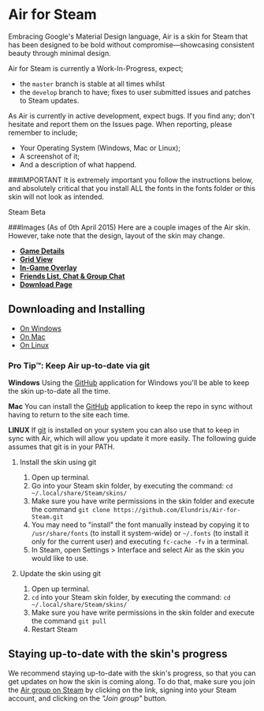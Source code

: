 Air for Steam
==================

Embracing Google's Material Design language, Air is a skin for Steam that has been designed to be bold without compromise—showcasing consistent beauty through minimal design.


Air for Steam is currently a Work-In-Progress, expect;
* the `master` branch is stable at all times
whilst
* the `develop` branch to have; fixes to user submitted issues and patches to Steam updates.
 
As Air is currently in active development, expect bugs. If you find any; don't hesitate and report them on the Issues page.
When reporting, please remember to include;
* Your Operating System (Windows, Mac or Linux);
* A screenshot of it;
* And a description of what happend.

###IMPORTANT
It is extremely important you follow the instructions below, and absolutely critical that you install ALL the fonts in the fonts folder or this skin will not look as intended. 

Steam Beta

###Images (As of 0th April 2015)
Here are a couple images of the Air skin. However, take note that the design, layout of the skin may change.

* [**Game Details**](https://i.imgur.com/XXX.png)
* [**Grid View**](https://i.imgur.com/XXX.png)
* [**In-Game Overlay**](https://i.imgur.com/XXX.png)
* [**Friends List, Chat & Group Chat**](https://i.imgur.com/XXX.png)
* [**Download Page**](https://i.imgur.com/XXX.png)

## Downloading and Installing

* [On Windows](https://github.com/Elundris/Air-for-Steam/wiki/FAQ#installation-instructions-windows)
* [On Mac](https://github.com/Elundris/Air-for-Steam/wiki/FAQ#installation-instructions-mac)
* [On Linux](https://github.com/Elundris/Air-for-Steam/wiki/FAQ#installation-instructions-linux)

### Pro Tip™: Keep Air up-to-date via git 

**Windows**
Using the [GitHub](https://windows.github.com) application for Windows  you'll be able to keep the skin up-to-date all the time.

**Mac**
You can install the [GitHub](https://mac.github.com) application to keep the repo in sync without having to return to the site each time.

**LINUX**
If [git](https://git-scm.com/) is installed on your system you can also use that to keep in sync with Air, which will allow you update it more easily. The following guide assumes that git is in your PATH.

1. Install the skin using git
   1. Open up terminal.
   2. Go into your Steam skin folder, by executing the command: `cd ~/.local/share/Steam/skins/`
   3. Make sure you have write permissions in the skin folder and execute the command `git clone https://github.com/Elundris/Air-for-Steam.git`
   4. You may need to "install" the font manually instead by copying it to `/usr/share/fonts` (to install it system-wide) or `~/.fonts` (to install it only for the current user) and executing `fc-cache -fv` in a terminal.
   5. In Steam, open Settings > Interface and select Air as the skin you would like to use. 

2. Update the skin using git
   1. Open up terminal.
   2. `cd` into your Steam skin folder, by executing the command: `cd ~/.local/share/Steam/skins/`
   3. Make sure you have write permissions in the skin folder and execute the command `git pull`
   4. Restart Steam
   

## Staying up-to-date with the skin's progress
We recommend staying up-to-date with the skin's progress, so that you can get updates on how the skin is coming along. To do that, make sure you join the [Air group on Steam](http://steamcommunity.com/groups/airforsteam) by clicking on the link, signing into your Steam account, and clicking on the *"Join group"* button.

